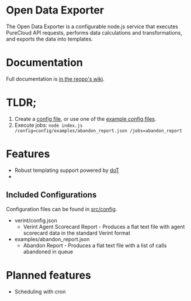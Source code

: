 # Open Data Exporter

The Open Data Exporter is a configurable node.js service that executes PureCloud API requests, performs data calculations and transformations, and exports the data into templates. 

# Documentation

Full documentation is [in the reopo's wiki](https://github.com/MyPureCloud/open-data-exporter/wiki).

# TLDR;

1. Create a [config file](https://github.com/MyPureCloud/open-data-exporter/wiki/Configuration-Files), or use one of the [example config files](https://github.com/MyPureCloud/open-data-exporter/tree/master/src/config/examples).
2. Execute jobs: `node index.js /config=config/examples/abandon_report.json /jobs=abandon_report`

# Features

* Robust templating support powered by [doT](http://olado.github.io/doT/)
* 

## Included Configurations

Configuration files can be found in [src/config](https://github.com/MyPureCloud/open-data-exporter/tree/master/src/config).

* verint/config.json
  * Verint Agent Scorecard Report - Produces a flat text file with agent scorecard data in the standard Verint format
* examples/abandon_report.json
  * Abandon Report - Produces a flat text file with a list of calls abandoned in queue

# Planned features

* Scheduling with cron
